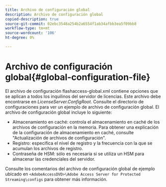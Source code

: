 ```yaml
---
title: Archivo de configuración global
description: Archivo de configuración global
copied-description: true
source-git-commit: 02ebc3548a254b2a6554f1ab34afbb3ea5f09bb8
workflow-type: tm+mt
source-wordcount: '106'
ht-degree: 0%

---
```


# Archivo de configuración global{#global-configuration-file}

El archivo de configuración flashaccess-global.xml contiene opciones que se aplican a todos los inquilinos del servidor de licencias. Este archivo debe encontrarse en *LicenseServer.ConfigRoot*. Consulte el directorio de configuraciones para ver un ejemplo de archivo de configuración global. El archivo de configuración global incluye lo siguiente:

* Almacenamiento en caché: controla el almacenamiento en caché de los archivos de configuración en la memoria. Para obtener una explicación de la configuración de almacenamiento en caché, consulte &quot;Actualización de archivos de configuración&quot;.
* Registro: especifica el nivel de registro y la frecuencia con la que se acumulan los archivos de registro.
* Contraseña de HSM: sólo es necesaria si se utiliza un HSM para almacenar las credenciales del servidor.

Consulte los comentarios del archivo de configuración global de ejemplo ubicado en `<AdobeAccessDVD>\Adobe Access Server for Protected Streaming\configs` para obtener más información.
